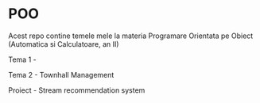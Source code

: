 # POO
Acest repo contine temele mele la materia Programare Orientata pe Obiect (Automatica si Calculatoare, an II)

Tema 1 - 

Tema 2 - Townhall Management

Proiect - Stream recommendation system
